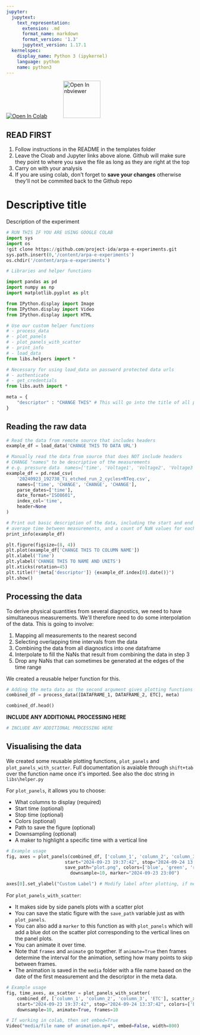 ```yaml
---
jupyter:
  jupytext:
    text_representation:
      extension: .md
      format_name: markdown
      format_version: '1.3'
      jupytext_version: 1.17.1
  kernelspec:
    display_name: Python 3 (ipykernel)
    language: python
    name: python3
---
```


<!-- #region id="3f826b5b-1cf7-45b2-9622-89c10dbf1eb2" -->
<a href="https://colab.research.google.com/github/project-ida/arpa-e-experiments/blob/main/templates/yyyy-mm-dd-descriptor.ipynb" target="_parent"><img src="https://colab.research.google.com/assets/colab-badge.svg" alt="Open In Colab"/></a> &nbsp;&nbsp;&nbsp;&nbsp;&nbsp;&nbsp;&nbsp;&nbsp;&nbsp;&nbsp;<a href="https://nbviewer.org/github/project-ida/arpa-e-experiments/blob/main/templates/yyyy-mm-dd-descriptor.ipynb" target="_parent"><img src="https://nbviewer.org/static/img/nav_logo.svg" alt="Open In nbviewer" width="100"/></a>
<!-- #endregion -->

<!-- #region id="YVrAMdOsLZXM" -->
## READ FIRST
1. Follow instructions in the README in the templates folder
2. Leave the Cloab and Jupyter links above alone. Github will make sure they point to where you save the file as long as they are right at the top
3. Carry on with your analysis
4. If you are using colab, don't forget to **save your changes** otherwise they'll not be commited back to the Github repo
<!-- #endregion -->

<!-- #region id="a0c58e6c-2dcf-4992-8d16-db9ec301f4b4" -->
# Descriptive title
<!-- #endregion -->

<!-- #region id="487e78f6-0666-4d0c-ade0-30403aa31975" -->
Description of the experiment
<!-- #endregion -->

```python id="6e5640a1-12da-4157-a5e8-5f73f882e6a7"
# RUN THIS IF YOU ARE USING GOOGLE COLAB
import sys
import os
!git clone https://github.com/project-ida/arpa-e-experiments.git
sys.path.insert(0,'/content/arpa-e-experiments')
os.chdir('/content/arpa-e-experiments')
```

```python id="a9b070cf-0f22-4946-a040-1860350240d4"
# Libraries and helper functions

import pandas as pd
import numpy as np
import matplotlib.pyplot as plt

from IPython.display import Image
from IPython.display import Video
from IPython.display import HTML

# Use our custom helper functions
# - process_data
# - plot_panels
# - plot_panels_with_scatter
# - print_info
# - load_data
from libs.helpers import *

# Necessary for using load_data on password protected data urls
# - authenticate
# - get_credentials
from libs.auth import *
```

```python id="961e61cb-8a0c-4f45-9c9e-ec6c81441524"
meta = {
    "descriptor" : "CHANGE THIS" # This will go into the title of all plots
}
```

<!-- #region id="d1d7c4fc-7df2-4c54-8be1-2750a9071260" -->
## Reading the raw data
<!-- #endregion -->

```python id="fde663ef-7691-4c50-8a21-df4e77c67d25"
# Read the data from remote source that includes headers
example_df = load_data('CHANGE THIS TO DATA URL')

# Manually read the data from source that does NOT include headers
# CHANGE "names" to be descriptive of the measurements
# e.g. pressure data  names=['time', 'Voltage1', 'Voltage2', 'Voltage3', 'Voltage4']
example_df = pd.read_csv(
    '20240923_192738_Ti_etched_run_2_cycles+RTeq.csv',
    names=['time', 'CHANGE', 'CHANGE', 'CHANGE'],
    parse_dates=['time'],
    date_format="ISO8601",
    index_col='time',
    header=None
)
```

```python id="ba674648-c367-44a9-a73f-dce6c66cfdf2"
# Print out basic description of the data, including the start and end times of the data, total number of data points,
# average time between measurements, and a count of NaN values for each column.
print_info(example_df)
```

```python id="e3fd770c-4082-432d-85c6-676c0ffdb901"
plt.figure(figsize=(8, 4))
plt.plot(example_df['CHANGE THIS TO COLUMN NAME'])
plt.xlabel('Time')
plt.ylabel('CHANGE THIS TO NAME AND UNITS')
plt.xticks(rotation=45)
plt.title(f"{meta['descriptor']} {example_df.index[0].date()}")
plt.show()
```

<!-- #region id="e0364ca9-7d46-4c9d-a743-0d1077f46b45" -->
## Processing the data

To derive physical quantities from several diagnostics, we need to have simultaneous measurements. We'll therefore need to do some interpolation of the data. This is going to involve:
1. Mapping all measurements to the nearest second
2. Selecting overlapping time intervals from the data
3. Combining the data from all diagnostics into one dataframe
4. Interpolate to fill the NaNs that result from combining the data in step 3
5. Drop any NaNs that can sometimes be generated at the edges of the time range

We created a reusable helper function for this.
<!-- #endregion -->

```python id="e0fa56de-0ec6-4b9c-b2a7-4da02eb09812"
# Adding the meta data as the second argument gives plotting functions access to e.g. experiment descriptor for titles
combined_df = process_data([DATAFRAME_1, DATAFRAME_2, ETC], meta)
```

```python id="4dc684a8-34e1-4265-ae77-4a0eefcaa494"
combined_df.head()
```

<!-- #region id="5a570c69-908c-4530-a30d-1f0a67b5c60e" -->
**INCLUDE ANY ADDITIONAL PROCESSING HERE**
<!-- #endregion -->

```python id="a68f9cd1-e486-4c50-bb93-30feff9f1076"
# INCLUDE ANY ADDITIONAL PROCESSING HERE
```

<!-- #region id="7f7d99e7-0c45-48f4-9783-d82773ebd25f" -->
## Visualising the data

We created some reusable plotting functions, `plot_panels` and `plot_panels_with_scatter`. Full documentation is avaiable through `shift+tab` over the function name once it's imported. See also the doc string in `libs\helper.py`  

For `plot_panels`, it allows you to choose:
- What columns to display (required)
- Start time (optional)
- Stop time (optional)
- Colors (optional)
- Path to save the figure (optional)
- Downsampling (optional)
- A maker to highlight a specific time with a vertical line
<!-- #endregion -->

```python id="4022b73b-c6d1-4bf8-b8f1-9529f35f23dc"
# Example usage
fig, axes = plot_panels(combined_df, ['column_1', 'column_2', 'column_3','ETC'],
                      start="2024-09-23 19:37:42", stop="2024-09-24 13:37:42",
                      save_path="plot.png", colors=['blue', 'green', 'red'],
                        downsample=10, marker="2024-09-23 23:00")

axes[0].set_ylabel("Custom Label") # Modify label after plotting, if needed
```

<!-- #region id="c5c3a60b-0625-47ef-a3a9-89fd09fc45fb" -->
For `plot_panels_with_scatter`:
- It makes side by side panels plots with a scatter plot
- You can save the static figure with the `save_path` variable just as with `plot_panels`.
- You can also add a `marker` to this function as with `plot_panels` which will add a blue dot on the scatter plot corresponding to the vertical lines on the panel plots.
- You can animate it over time.
- Note that `frames` and `animate` go together. If `animate=True` then frames determine the interval for the animation, setting how many points to skip between frames.
- The animation is saved in the `media` folder with a file name based on the date of the first measurement and the descriptor in the meta data.
<!-- #endregion -->

```python id="d5369e89-0bc0-41d9-9c60-c9674e2aa141"
# Example usage
fig, time_axes, ax_scatter = plot_panels_with_scatter(
    combined_df, ['column_1', 'column_2', 'column_3', 'ETC'], scatter_x='column_3', scatter_y='column_1',
    start="2024-09-23 19:37:42", stop="2024-09-24 13:37:42", colors=['blue', 'green'],
    downsample=10, animate=True, frames=10
```

```python id="4de79691-69b0-4af4-a9ff-b67674c1284b"
# If working in colab, then set embed=True
Video("media/file name of animation.mp4", embed=False, width=800)
```
